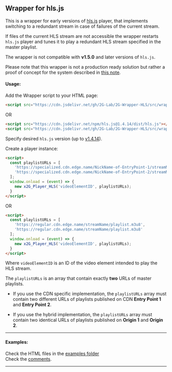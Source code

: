 ## Wrapper for hls.js  

This is a wrapper for early versions of [hls.js](https://github.com/video-dev/hls.js) player,
that implements switching to a redundant stream in case of failures of the current stream.  

If files of the current HLS stream are not accessible
the wrapper restarts `hls.js` player and tunes it to play a redundant HLS stream specified in the master playlist.  

The wrapper is not compatible with **v1.5.0** and later versions of `hls.js`.  

Please note that this wrapper is not a production ready solution but rather a proof of concept for the system
described in [this note](https://2g-lab.github.io/2G-Notes/2022-02-28.make-HLS-great-again/HLS-Study-2022.html).  


#### Usage:  

Add the Wrapper script to your HTML page:  

```html
<script src="https://cdn.jsdelivr.net/gh/2G-Lab/2G-Wrapper-HLS/src/wrapper-hls-exp.js"></script>
```
OR
```html
<script src="https://cdn.jsdelivr.net/npm/hls.js@1.4.14/dist/hls.js"></script>
<script src="https://cdn.jsdelivr.net/gh/2G-Lab/2G-Wrapper-HLS/src/wrapper-hls.js"></script>
```
Specify desired `hls.js` version (up to [v1.4.14](https://github.com/video-dev/hls.js/releases/tag/v1.4.14)).

Create a player instance:  

```html
<script>
  const playlistURLs = [
    'https://specialized.cdn.edge.name/NickName-of-EntryPoint-1/streamName/playlist.m3u8',
    'https://specialized.cdn.edge.name/NickName-of-EntryPoint-2/streamName/playlist.m3u8'
  ];
  window.onload = (event) => {
    new x2G_Player_HLS('videoElementID', playlistURLs);
  }
</script>
```
OR
```html
<script>
  const playlistURLs = [
    'https://regular.cdn.edge.name/streamName/playlist.m3u8',
    'https://regular.cdn.edge.name/streamName/playlist.m3u8'
  ];
  window.onload = (event) => {
    new x2G_Player_HLS('videoElementID', playlistURLs);
  }
</script>
```

Where `videoElementID` is an ID of the video element intended to play the HLS stream.  

The `playlistURLs` is an array that contain exactly **two** URLs of master playlists.  

- If you use the CDN specific implementation, the `playlistURLs` array must contain
  two different URLs of playlists published on CDN **Entry Point 1** and **Entry Point 2**.  

- If you use the hybrid implementation, the `playlistURLs` array must contain 
  two identical URLs of playlists published on **Origin 1** and **Origin 2**.  

---

#### Examples:

Check the HTML files in the [examples folder](./examples/)  
Check the [comments](./examples/comments.md).  

---
